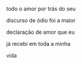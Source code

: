 todo o amor por trás do seu

discurso de ódio foi a maior

declaração de amor que eu

já recebi em toda a minha

vida
